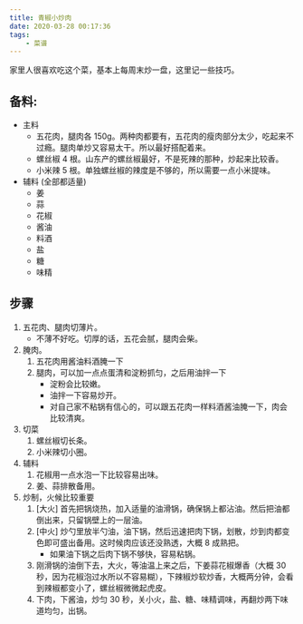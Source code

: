 ```yaml
---
title: 青椒小炒肉
date: 2020-03-28 00:17:36
tags:
    - 菜谱
---
```


家里人很喜欢吃这个菜，基本上每周末炒一盘，这里记一些技巧。

## 备料:

* 主料
    * 五花肉，腿肉各 150g。两种肉都要有，五花肉的瘦肉部分太少，吃起来不过瘾。腿肉单炒又容易太干。所以最好搭配着来。
    * 螺丝椒 4 根。山东产的螺丝椒最好，不是死辣的那种，炒起来比较香。
    * 小米辣 5 根。单独螺丝椒的辣度是不够的，所以需要一点小米提味。
* 辅料 (全部都适量)
    * 姜
    * 蒜
    * 花椒
    * 酱油
    * 料酒
    * 盐
    * 糖
    * 味精

## 步骤

1. 五花肉、腿肉切薄片。
    * 不薄不好吃。切厚的话，五花会腻，腿肉会柴。
1. 腌肉。
    1. 五花肉用酱油料酒腌一下
    1. 腿肉，可以加一点点蛋清和淀粉抓匀，之后用油拌一下
        * 淀粉会比较嫩。
        * 油拌一下容易炒开。
        * 对自己家不粘锅有信心的，可以跟五花肉一样料酒酱油腌一下，肉会比较清爽。
1. 切菜
    1. 螺丝椒切长条。
    2. 小米辣切小圈。
1. 辅料
    1. 花椒用一点水泡一下比较容易出味。
    1. 姜、蒜排散备用。
1. 炒制，火候比较重要
    1. [大火] 首先把锅烧热，加入适量的油滑锅，确保锅上都沾油。然后把油都倒出来，只留锅壁上的一层油。
    1. [中火] 炒勺里放半勺油，油下锅，然后迅速把肉下锅，划散，炒到肉都变色即可盛出备用。这时候肉应该还没熟透，大概 8 成熟把。
        * 如果油下锅之后肉下锅不够快，容易粘锅。
    1. 刚滑锅的油倒下去，大火，等油温上来之后，下姜蒜花椒爆香（大概 30 秒，因为花椒泡过水所以不容易糊），下辣椒炒软炒香，大概两分钟，会看到辣椒都变小了，螺丝椒微微起虎皮。
    1. 下肉，下酱油，炒匀 30 秒，关小火，盐、糖、味精调味，再翻炒两下味道均匀，出锅。

